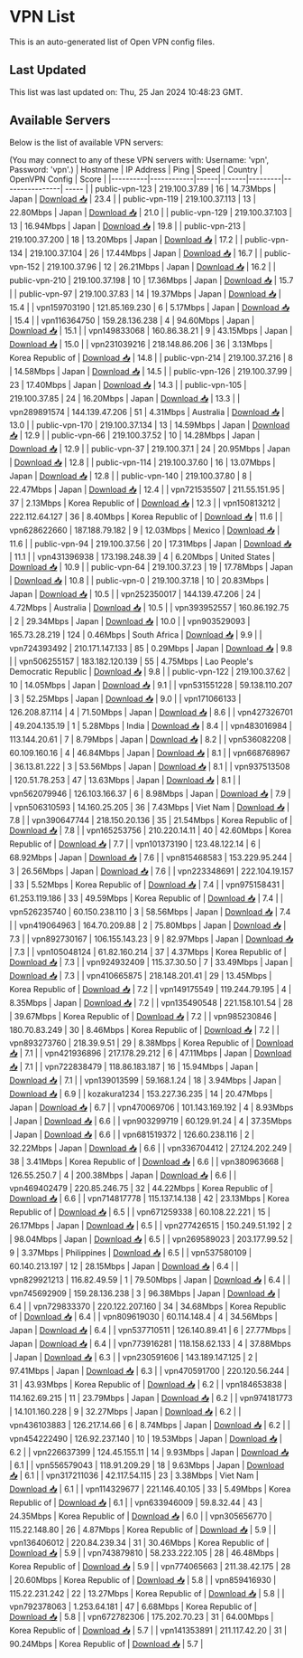 # VPN List

This is an auto-generated list of Open VPN config files.

## Last Updated

This list was last updated on: Thu, 25 Jan 2024 10:48:23 GMT.

## Available Servers

Below is the list of available VPN servers:

(You may connect to any of these VPN servers with: Username: 'vpn', Password: 'vpn'.)
| Hostname | IP Address | Ping | Speed | Country | OpenVPN Config | Score |
|----------|------------|------|-------|---------|----------------| ----- |
| public-vpn-123 | 219.100.37.89 | 16 | 14.73Mbps | Japan | [Download 📥](./configs/server_0_JP.ovpn) | 23.4 |
| public-vpn-119 | 219.100.37.113 | 13 | 22.80Mbps | Japan | [Download 📥](./configs/server_1_JP.ovpn) | 21.0 |
| public-vpn-129 | 219.100.37.103 | 13 | 16.94Mbps | Japan | [Download 📥](./configs/server_2_JP.ovpn) | 19.8 |
| public-vpn-213 | 219.100.37.200 | 18 | 13.20Mbps | Japan | [Download 📥](./configs/server_3_JP.ovpn) | 17.2 |
| public-vpn-134 | 219.100.37.104 | 26 | 17.44Mbps | Japan | [Download 📥](./configs/server_4_JP.ovpn) | 16.7 |
| public-vpn-152 | 219.100.37.96 | 12 | 26.21Mbps | Japan | [Download 📥](./configs/server_5_JP.ovpn) | 16.2 |
| public-vpn-210 | 219.100.37.198 | 10 | 17.36Mbps | Japan | [Download 📥](./configs/server_6_JP.ovpn) | 15.7 |
| public-vpn-97 | 219.100.37.83 | 14 | 19.37Mbps | Japan | [Download 📥](./configs/server_7_JP.ovpn) | 15.4 |
| vpn159703190 | 121.85.169.230 | 6 | 5.17Mbps | Japan | [Download 📥](./configs/server_8_JP.ovpn) | 15.4 |
| vpn116364750 | 159.28.136.238 | 4 | 94.60Mbps | Japan | [Download 📥](./configs/server_9_JP.ovpn) | 15.1 |
| vpn149833068 | 160.86.38.21 | 9 | 43.15Mbps | Japan | [Download 📥](./configs/server_10_JP.ovpn) | 15.0 |
| vpn231039216 | 218.148.86.206 | 36 | 3.13Mbps | Korea Republic of | [Download 📥](./configs/server_11_KR.ovpn) | 14.8 |
| public-vpn-214 | 219.100.37.216 | 8 | 14.58Mbps | Japan | [Download 📥](./configs/server_12_JP.ovpn) | 14.5 |
| public-vpn-126 | 219.100.37.99 | 23 | 17.40Mbps | Japan | [Download 📥](./configs/server_13_JP.ovpn) | 14.3 |
| public-vpn-105 | 219.100.37.85 | 24 | 16.20Mbps | Japan | [Download 📥](./configs/server_14_JP.ovpn) | 13.3 |
| vpn289891574 | 144.139.47.206 | 51 | 4.31Mbps | Australia | [Download 📥](./configs/server_15_AU.ovpn) | 13.0 |
| public-vpn-170 | 219.100.37.134 | 13 | 14.59Mbps | Japan | [Download 📥](./configs/server_16_JP.ovpn) | 12.9 |
| public-vpn-66 | 219.100.37.52 | 10 | 14.28Mbps | Japan | [Download 📥](./configs/server_17_JP.ovpn) | 12.9 |
| public-vpn-37 | 219.100.37.1 | 24 | 20.95Mbps | Japan | [Download 📥](./configs/server_18_JP.ovpn) | 12.8 |
| public-vpn-114 | 219.100.37.60 | 16 | 13.07Mbps | Japan | [Download 📥](./configs/server_19_JP.ovpn) | 12.8 |
| public-vpn-140 | 219.100.37.80 | 8 | 22.47Mbps | Japan | [Download 📥](./configs/server_20_JP.ovpn) | 12.4 |
| vpn721535507 | 211.55.151.95 | 37 | 2.13Mbps | Korea Republic of | [Download 📥](./configs/server_21_KR.ovpn) | 12.3 |
| vpn150813212 | 222.112.64.127 | 36 | 8.40Mbps | Korea Republic of | [Download 📥](./configs/server_22_KR.ovpn) | 11.6 |
| vpn628622660 | 187.188.79.182 | 9 | 12.03Mbps | Mexico | [Download 📥](./configs/server_23_MX.ovpn) | 11.6 |
| public-vpn-94 | 219.100.37.56 | 20 | 17.31Mbps | Japan | [Download 📥](./configs/server_24_JP.ovpn) | 11.1 |
| vpn431396938 | 173.198.248.39 | 4 | 6.20Mbps | United States | [Download 📥](./configs/server_25_US.ovpn) | 10.9 |
| public-vpn-64 | 219.100.37.23 | 19 | 17.78Mbps | Japan | [Download 📥](./configs/server_26_JP.ovpn) | 10.8 |
| public-vpn-0 | 219.100.37.18 | 10 | 20.83Mbps | Japan | [Download 📥](./configs/server_27_JP.ovpn) | 10.5 |
| vpn252350017 | 144.139.47.206 | 24 | 4.72Mbps | Australia | [Download 📥](./configs/server_28_AU.ovpn) | 10.5 |
| vpn393952557 | 160.86.192.75 | 2 | 29.34Mbps | Japan | [Download 📥](./configs/server_29_JP.ovpn) | 10.0 |
| vpn903529093 | 165.73.28.219 | 124 | 0.46Mbps | South Africa | [Download 📥](./configs/server_30_ZA.ovpn) | 9.9 |
| vpn724393492 | 210.171.147.133 | 85 | 0.29Mbps | Japan | [Download 📥](./configs/server_31_JP.ovpn) | 9.8 |
| vpn506255157 | 183.182.120.139 | 55 | 4.75Mbps | Lao People's Democratic Republic | [Download 📥](./configs/server_32_LA.ovpn) | 9.8 |
| public-vpn-122 | 219.100.37.62 | 10 | 14.05Mbps | Japan | [Download 📥](./configs/server_33_JP.ovpn) | 9.1 |
| vpn531551228 | 59.138.110.207 | 3 | 52.25Mbps | Japan | [Download 📥](./configs/server_34_JP.ovpn) | 9.0 |
| vpn171066133 | 126.208.87.114 | 4 | 71.50Mbps | Japan | [Download 📥](./configs/server_35_JP.ovpn) | 8.6 |
| vpn427326701 | 49.204.135.19 | 1 | 5.28Mbps | India | [Download 📥](./configs/server_36_IN.ovpn) | 8.4 |
| vpn483016984 | 113.144.20.61 | 7 | 8.79Mbps | Japan | [Download 📥](./configs/server_37_JP.ovpn) | 8.2 |
| vpn536082208 | 60.109.160.16 | 4 | 46.84Mbps | Japan | [Download 📥](./configs/server_38_JP.ovpn) | 8.1 |
| vpn668768967 | 36.13.81.222 | 3 | 53.56Mbps | Japan | [Download 📥](./configs/server_39_JP.ovpn) | 8.1 |
| vpn937513508 | 120.51.78.253 | 47 | 13.63Mbps | Japan | [Download 📥](./configs/server_40_JP.ovpn) | 8.1 |
| vpn562079946 | 126.103.166.37 | 6 | 8.98Mbps | Japan | [Download 📥](./configs/server_41_JP.ovpn) | 7.9 |
| vpn506310593 | 14.160.25.205 | 36 | 7.43Mbps | Viet Nam | [Download 📥](./configs/server_42_VN.ovpn) | 7.8 |
| vpn390647744 | 218.150.20.136 | 35 | 21.54Mbps | Korea Republic of | [Download 📥](./configs/server_43_KR.ovpn) | 7.8 |
| vpn165253756 | 210.220.14.11 | 40 | 42.60Mbps | Korea Republic of | [Download 📥](./configs/server_44_KR.ovpn) | 7.7 |
| vpn101373190 | 123.48.122.14 | 6 | 68.92Mbps | Japan | [Download 📥](./configs/server_45_JP.ovpn) | 7.6 |
| vpn815468583 | 153.229.95.244 | 3 | 26.56Mbps | Japan | [Download 📥](./configs/server_46_JP.ovpn) | 7.6 |
| vpn223348691 | 222.104.19.157 | 33 | 5.52Mbps | Korea Republic of | [Download 📥](./configs/server_47_KR.ovpn) | 7.4 |
| vpn975158431 | 61.253.119.186 | 33 | 49.59Mbps | Korea Republic of | [Download 📥](./configs/server_48_KR.ovpn) | 7.4 |
| vpn526235740 | 60.150.238.110 | 3 | 58.56Mbps | Japan | [Download 📥](./configs/server_49_JP.ovpn) | 7.4 |
| vpn419064963 | 164.70.209.88 | 2 | 75.80Mbps | Japan | [Download 📥](./configs/server_50_JP.ovpn) | 7.3 |
| vpn892730167 | 106.155.143.23 | 9 | 82.97Mbps | Japan | [Download 📥](./configs/server_51_JP.ovpn) | 7.3 |
| vpn105048124 | 61.82.160.214 | 37 | 4.37Mbps | Korea Republic of | [Download 📥](./configs/server_52_KR.ovpn) | 7.3 |
| vpn924932409 | 115.37.30.50 | 7 | 33.49Mbps | Japan | [Download 📥](./configs/server_53_JP.ovpn) | 7.3 |
| vpn410665875 | 218.148.201.41 | 29 | 13.45Mbps | Korea Republic of | [Download 📥](./configs/server_54_KR.ovpn) | 7.2 |
| vpn149175549 | 119.244.79.195 | 4 | 8.35Mbps | Japan | [Download 📥](./configs/server_55_JP.ovpn) | 7.2 |
| vpn135490548 | 221.158.101.54 | 28 | 39.67Mbps | Korea Republic of | [Download 📥](./configs/server_56_KR.ovpn) | 7.2 |
| vpn985230846 | 180.70.83.249 | 30 | 8.46Mbps | Korea Republic of | [Download 📥](./configs/server_57_KR.ovpn) | 7.2 |
| vpn893273760 | 218.39.9.51 | 29 | 8.38Mbps | Korea Republic of | [Download 📥](./configs/server_58_KR.ovpn) | 7.1 |
| vpn421936896 | 217.178.29.212 | 6 | 47.11Mbps | Japan | [Download 📥](./configs/server_59_JP.ovpn) | 7.1 |
| vpn722838479 | 118.86.183.187 | 16 | 15.94Mbps | Japan | [Download 📥](./configs/server_60_JP.ovpn) | 7.1 |
| vpn139013599 | 59.168.1.24 | 18 | 3.94Mbps | Japan | [Download 📥](./configs/server_61_JP.ovpn) | 6.9 |
| kozakura1234 | 153.227.36.235 | 14 | 20.47Mbps | Japan | [Download 📥](./configs/server_62_JP.ovpn) | 6.7 |
| vpn470069706 | 101.143.169.192 | 4 | 8.93Mbps | Japan | [Download 📥](./configs/server_63_JP.ovpn) | 6.6 |
| vpn903299719 | 60.129.91.24 | 4 | 37.35Mbps | Japan | [Download 📥](./configs/server_64_JP.ovpn) | 6.6 |
| vpn681519372 | 126.60.238.116 | 2 | 32.22Mbps | Japan | [Download 📥](./configs/server_65_JP.ovpn) | 6.6 |
| vpn336704412 | 27.124.202.249 | 38 | 3.41Mbps | Korea Republic of | [Download 📥](./configs/server_66_KR.ovpn) | 6.6 |
| vpn380963668 | 126.55.250.7 | 4 | 200.38Mbps | Japan | [Download 📥](./configs/server_67_JP.ovpn) | 6.6 |
| vpn469402479 | 220.85.246.75 | 32 | 44.22Mbps | Korea Republic of | [Download 📥](./configs/server_68_KR.ovpn) | 6.6 |
| vpn714817778 | 115.137.14.138 | 42 | 23.13Mbps | Korea Republic of | [Download 📥](./configs/server_69_KR.ovpn) | 6.5 |
| vpn671259338 | 60.108.22.221 | 15 | 26.17Mbps | Japan | [Download 📥](./configs/server_70_JP.ovpn) | 6.5 |
| vpn277426515 | 150.249.51.192 | 2 | 98.04Mbps | Japan | [Download 📥](./configs/server_71_JP.ovpn) | 6.5 |
| vpn269589023 | 203.177.99.52 | 9 | 3.37Mbps | Philippines | [Download 📥](./configs/server_72_PH.ovpn) | 6.5 |
| vpn537580109 | 60.140.213.197 | 12 | 28.15Mbps | Japan | [Download 📥](./configs/server_73_JP.ovpn) | 6.4 |
| vpn829921213 | 116.82.49.59 | 1 | 79.50Mbps | Japan | [Download 📥](./configs/server_74_JP.ovpn) | 6.4 |
| vpn745692909 | 159.28.136.238 | 3 | 96.38Mbps | Japan | [Download 📥](./configs/server_75_JP.ovpn) | 6.4 |
| vpn729833370 | 220.122.207.160 | 34 | 34.68Mbps | Korea Republic of | [Download 📥](./configs/server_76_KR.ovpn) | 6.4 |
| vpn809619030 | 60.114.148.4 | 4 | 34.56Mbps | Japan | [Download 📥](./configs/server_77_JP.ovpn) | 6.4 |
| vpn537710511 | 126.140.89.41 | 6 | 27.77Mbps | Japan | [Download 📥](./configs/server_78_JP.ovpn) | 6.4 |
| vpn773916281 | 118.158.62.133 | 4 | 37.88Mbps | Japan | [Download 📥](./configs/server_79_JP.ovpn) | 6.3 |
| vpn230591606 | 143.189.147.125 | 2 | 97.41Mbps | Japan | [Download 📥](./configs/server_80_JP.ovpn) | 6.3 |
| vpn470591700 | 220.120.56.244 | 31 | 43.93Mbps | Korea Republic of | [Download 📥](./configs/server_81_KR.ovpn) | 6.2 |
| vpn184653838 | 114.162.69.215 | 11 | 23.79Mbps | Japan | [Download 📥](./configs/server_82_JP.ovpn) | 6.2 |
| vpn974181773 | 14.101.160.228 | 9 | 32.27Mbps | Japan | [Download 📥](./configs/server_83_JP.ovpn) | 6.2 |
| vpn436103883 | 126.217.14.66 | 6 | 8.74Mbps | Japan | [Download 📥](./configs/server_84_JP.ovpn) | 6.2 |
| vpn454222490 | 126.92.237.140 | 10 | 19.53Mbps | Japan | [Download 📥](./configs/server_85_JP.ovpn) | 6.2 |
| vpn226637399 | 124.45.155.11 | 14 | 9.93Mbps | Japan | [Download 📥](./configs/server_86_JP.ovpn) | 6.1 |
| vpn556579043 | 118.91.209.29 | 18 | 9.63Mbps | Japan | [Download 📥](./configs/server_87_JP.ovpn) | 6.1 |
| vpn317211036 | 42.117.54.115 | 23 | 3.38Mbps | Viet Nam | [Download 📥](./configs/server_88_VN.ovpn) | 6.1 |
| vpn114329677 | 221.146.40.105 | 33 | 5.49Mbps | Korea Republic of | [Download 📥](./configs/server_89_KR.ovpn) | 6.1 |
| vpn633946009 | 59.8.32.44 | 43 | 24.35Mbps | Korea Republic of | [Download 📥](./configs/server_90_KR.ovpn) | 6.0 |
| vpn305656770 | 115.22.148.80 | 26 | 4.87Mbps | Korea Republic of | [Download 📥](./configs/server_91_KR.ovpn) | 5.9 |
| vpn136406012 | 220.84.239.34 | 31 | 30.46Mbps | Korea Republic of | [Download 📥](./configs/server_92_KR.ovpn) | 5.9 |
| vpn743879810 | 58.233.222.105 | 28 | 46.48Mbps | Korea Republic of | [Download 📥](./configs/server_93_KR.ovpn) | 5.9 |
| vpn774065663 | 211.38.42.175 | 28 | 20.60Mbps | Korea Republic of | [Download 📥](./configs/server_94_KR.ovpn) | 5.8 |
| vpn859416930 | 115.22.231.242 | 22 | 13.27Mbps | Korea Republic of | [Download 📥](./configs/server_95_KR.ovpn) | 5.8 |
| vpn792378063 | 1.253.64.181 | 47 | 6.68Mbps | Korea Republic of | [Download 📥](./configs/server_96_KR.ovpn) | 5.8 |
| vpn672782306 | 175.202.70.23 | 31 | 64.00Mbps | Korea Republic of | [Download 📥](./configs/server_97_KR.ovpn) | 5.7 |
| vpn141353891 | 211.117.42.20 | 31 | 90.24Mbps | Korea Republic of | [Download 📥](./configs/server_98_KR.ovpn) | 5.7 |

